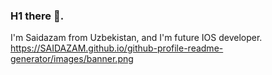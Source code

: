 ### H1 there 👋.
I'm Saidazam from  Uzbekistan, and I'm future IOS developer.
https://SAIDAZAM.github.io/github-profile-readme-generator/images/banner.png
